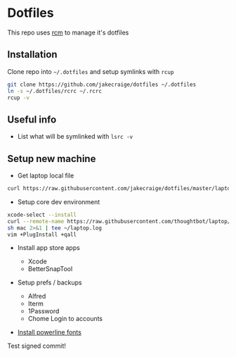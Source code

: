 # Dotfiles

This repo uses [rcm](https://github.com/thoughtbot/rcm) to manage it's dotfiles

## Installation
Clone repo into `~/.dotfiles` and setup symlinks with `rcup`

```sh
git clone https://github.com/jakecraige/dotfiles ~/.dotfiles
ln -s ~/.dotfiles/rcrc ~/.rcrc
rcup -v
```

## Useful info

- List what will be symlinked with `lsrc -v`

## Setup new machine

- Get laptop local file

```sh
curl https://raw.githubusercontent.com/jakecraige/dotfiles/master/laptop.local > ~/.laptop.local
```

- Setup core dev environment

```sh
xcode-select --install
curl --remote-name https://raw.githubusercontent.com/thoughtbot/laptop/master/mac
sh mac 2>&1 | tee ~/laptop.log
vim +PlugInstall +qall
```

- Install app store apps
  - Xcode
  - BetterSnapTool

- Setup prefs / backups
  - Alfred
  - Iterm
  - 1Password
  - Chome Login to accounts

- [Install powerline fonts](https://github.com/powerline/fonts)

Test signed commit!
